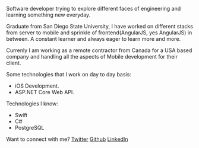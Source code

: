Software developer trying to explore different faces of engineering and learning something new everyday.

Graduate from San Diego State University, I have worked on different stacks from server to mobile and sprinkle of frontend(AngularJS, yes AngularJS) in between. A constant learner and always eager to learn more and more.

Currenly I am working as a remote contractor from Canada for a USA based company and handling all the aspects of Mobile development for their client.

Some technologies that I work on day to day basis:

-   iOS Development.
-   ASP.NET Core Web API.

Technologies I know:

-   Swift
-   C#
-   PostgreSQL

Want to connect with me?
<a href="https://twitter.com/simrandotdev">Twitter</a>
<a href="https://github.com/simransdsu">Github</a>
<a href="https://www.linkedin.com/in/simrandotdev/">LinkedIn</a>
